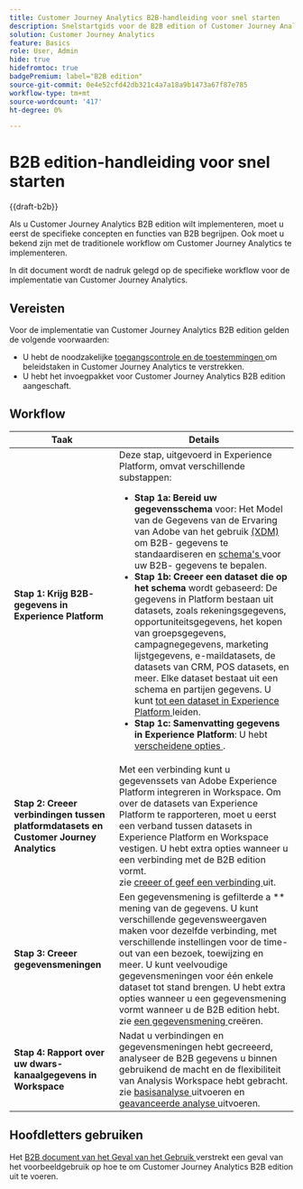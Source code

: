 ```yaml
---
title: Customer Journey Analytics B2B-handleiding voor snel starten
description: Snelstartgids voor de B2B edition of Customer Journey Analytics.
solution: Customer Journey Analytics
feature: Basics
role: User, Admin
hide: true
hidefromtoc: true
badgePremium: label="B2B edition"
source-git-commit: 0e4e52cfd42db321c4a7a18a9b1473a67f87e785
workflow-type: tm+mt
source-wordcount: '417'
ht-degree: 0%

---
```


# B2B edition-handleiding voor snel starten

{{draft-b2b}}

Als u Customer Journey Analytics B2B edition wilt implementeren, moet u eerst de specifieke concepten en functies van B2B begrijpen. Ook moet u bekend zijn met de traditionele workflow om Customer Journey Analytics te implementeren.

In dit document wordt de nadruk gelegd op de specifieke workflow voor de implementatie van Customer Journey Analytics.

## Vereisten

Voor de implementatie van Customer Journey Analytics B2B edition gelden de volgende voorwaarden:

* U hebt de noodzakelijke [ toegangscontrole en de toestemmingen ](/help/technotes/access-control.md) om beleidstaken in Customer Journey Analytics te verstrekken.
* U hebt het invoegpakket voor Customer Journey Analytics B2B edition aangeschaft.


## Workflow

| Taak | Details |
| --- | --- |
| **Stap 1: Krijg B2B- gegevens in Experience Platform** | Deze stap, uitgevoerd in Experience Platform, omvat verschillende substappen:<ul><li>**Stap 1a: Bereid uw gegevensschema** voor: Het Model van de Gegevens van de Ervaring van Adobe van het gebruik [ (XDM) ](https://experienceleague.adobe.com/docs/experience-platform/xdm/home.html?lang=nl) om B2B- gegevens te standaardiseren en [ schema&#39;s ](https://experienceleague.adobe.com/en/docs/experience-platform/rtcdp/schemas/b2b) voor uw B2B- gegevens te bepalen.</li><li>**Stap 1b: Creeer een dataset die op het schema** wordt gebaseerd: De gegevens in Platform bestaan uit datasets, zoals rekeningsgegevens, opportuniteitsgegevens, het kopen van groepsgegevens, campagnegegevens, marketing lijstgegevens, e-maildatasets, de datasets van CRM, POS datasets, en meer. Elke dataset bestaat uit een schema en partijen gegevens. U kunt [ tot een dataset in Experience Platform ](https://experienceleague.adobe.com/docs/platform-learn/getting-started-for-data-architects-and-data-engineers/create-datasets.html) leiden.</li><li>**Stap 1c: Samenvatting gegevens in Experience Platform**: U hebt [ verscheidene opties ](https://experienceleague.adobe.com/en/docs/experience-platform/ingestion/home).</li></ul> |
| **Stap 2: Creeer verbindingen tussen platformdatasets en Customer Journey Analytics** | Met een verbinding kunt u gegevenssets van Adobe Experience Platform integreren in Workspace. Om over de datasets van Experience Platform te rapporteren, moet u eerst een verband tussen datasets in Experience Platform en Workspace vestigen. U hebt extra opties wanneer u een verbinding met de B2B edition vormt. <br> zie [ creeer of geef een verbinding ](/help/connections/create-connection.md) uit. |
| **Stap 3: Creeer gegevensmeningen** | Een gegevensmening is gefilterde a ** mening van de gegevens. U kunt verschillende gegevensweergaven maken voor dezelfde verbinding, met verschillende instellingen voor de time-out van een bezoek, toewijzing en meer. U kunt veelvoudige gegevensmeningen voor één enkele dataset tot stand brengen. U hebt extra opties wanneer u een gegevensmening vormt wanneer u de B2B edition hebt.<br> zie [ een gegevensmening ](/help/data-views/create-dataview.md) creëren. |
| **Stap 4: Rapport over uw dwars-kanaalgegevens in Workspace** | Nadat u verbindingen en gegevensmeningen hebt gecreeerd, analyseer de B2B gegevens u binnen gebruikend de macht en de flexibiliteit van Analysis Workspace hebt gebracht.<br> zie [ basisanalyse ](/help/analysis-workspace/perform-basic-analysis.md) uitvoeren en [ geavanceerde analyse ](/help/analysis-workspace/perform-adv-analysis.md) uitvoeren. |

## Hoofdletters gebruiken

Het [ B2B document van het Geval van het Gebruik ](../data-ingestion/data-ingestion.md) verstrekt een geval van het voorbeeldgebruik op hoe te om Customer Journey Analytics B2B edition uit te voeren.
